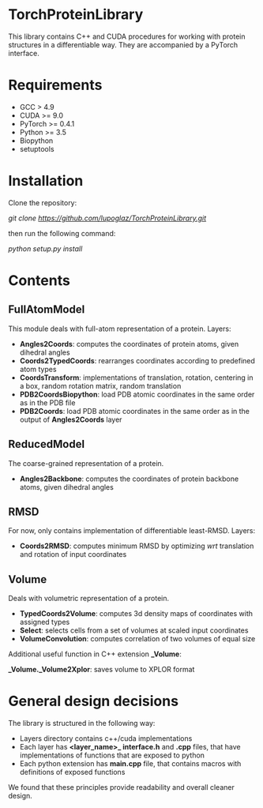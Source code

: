 # TorchProteinLibrary
This library contains C++ and CUDA procedures for working with protein structures in a differentiable way. 
They are accompanied by a PyTorch interface.

# Requirements
 - GCC > 4.9
 - CUDA >= 9.0
 - PyTorch >= 0.4.1
 - Python >= 3.5
 - Biopython
 - setuptools

# Installation

Clone the repository:

*git clone https://github.com/lupoglaz/TorchProteinLibrary.git*

then run the following command:

*python setup.py install*

# Contents
## FullAtomModel
This module deals with full-atom representation of a protein.
Layers:
- **Angles2Coords**: computes the coordinates of protein atoms, given dihedral angles
- **Coords2TypedCoords**: rearranges coordinates according to predefined atom types 
- **CoordsTransform**: implementations of translation, rotation, centering in a box, random rotation matrix, random translation
- **PDB2CoordsBiopython**: load PDB atomic coordinates in the same order as in the PDB file
- **PDB2Coords**: load PDB atomic coordinates in the same order as in the output of **Angles2Coords** layer

## ReducedModel
The coarse-grained representation of a protein.
- **Angles2Backbone**: computes the coordinates of protein backbone atoms, given dihedral angles

## RMSD
For now, only contains implementation of differentiable least-RMSD.
Layers:
- **Coords2RMSD**: computes minimum RMSD by optimizing *wrt* translation and rotation of input coordinates

## Volume
Deals with volumetric representation of a protein.
- **TypedCoords2Volume**: computes 3d density maps of coordinates with assigned types
- **Select**: selects cells from a set of volumes at scaled input coordinates
- **VolumeConvolution**: computes correlation of two volumes of equal size

Additional useful function in C++ extension **_Volume**:

**_Volume._Volume2Xplor**: saves volume to XPLOR format


# General design decisions
The library is structured in the following way:
- Layers directory contains c++/cuda implementations
- Each layer has **<layer_name>_ interface.h** and **.cpp** files, that have implementations of functions that are exposed to python
- Each python extension has **main.cpp** file, that contains macros with definitions of exposed functions

We found that these principles provide readability and overall cleaner design.
